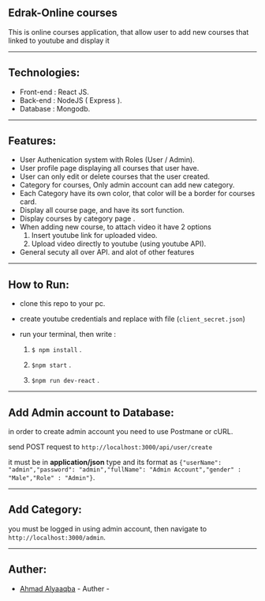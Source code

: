 ## Edrak-Online courses

This is online courses application, that allow user to add new courses that linked to youtube and display it 

---

## Technologies:

* Front-end : React JS.
* Back-end : NodeJS ( Express ).
* Database : Mongodb.

---

## Features:

* User Authenication system with Roles (User / Admin).
* User profile page displaying all courses that user have.
* User can only edit or delete courses that the user created.
* Category for courses, Only admin account can add new category.
* Each Category have its own color, that color will be a border for courses card.
* Display all course page, and have its sort function.
* Display courses by category page .
* When adding new course, to attach video it have 2 options
    1. Insert youtube link for uploaded video.
    2. Upload video directly to youtube (using youtube API).
* General secuty all over API.
and alot of other features

---

## How to Run:

* clone this repo to your pc.

* create youtube credentials and replace with file (`client_secret.json`) 

* run your terminal, then write :
	1. `$ npm install` .

	2. `$npm start` .

    3. `$npm run dev-react` .

---

## Add Admin account to Database:

in order to create admin account you need to use Postmane or cURL.

send POST request to `http://localhost:3000/api/user/create`

it must be in **application/json** type and its format as `{"userName": "admin","password": "admin","fullName": "Admin Account","gender" : "Male","Role" : "Admin"}`.

---

## Add Category:

you must be logged in using admin account, then navigate to `http://localhost:3000/admin`.

---

## Auther:
- [Ahmad Alyaaqba](https://github.com/AhmadAlYaaqba/) - Auther -
